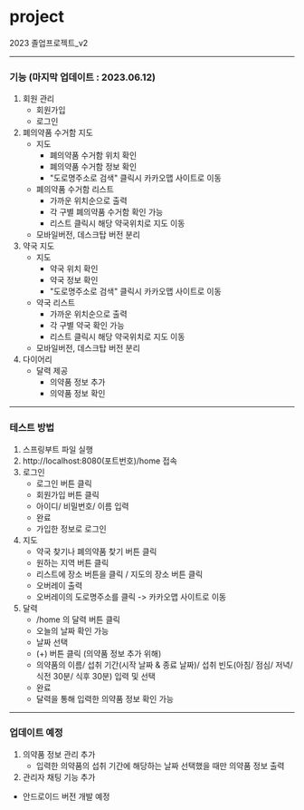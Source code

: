 # project
2023 졸업프로젝트_v2

---



### 기능 (마지막 업데이트 : 2023.06.12)
1. 회원 관리
    - 회원가입
    - 로그인
2. 폐의약품 수거함 지도
    - 지도
      - 폐의약품 수거함 위치 확인
      - 폐의약품 수거함 정보 확인
      - "도로명주소로 검색" 클릭시 카카오맵 사이트로 이동
    - 폐의약품 수거함 리스트
      - 가까운 위치순으로 출력
      - 각 구별 폐의약품 수거함 확인 가능
      - 리스트 클릭시 해당 약국위치로 지도 이동
    - 모바일버전, 데스크탑 버전 분리
2. 약국 지도
    - 지도
      - 약국 위치 확인
      - 약국 정보 확인
      - "도로명주소로 검색" 클릭시 카카오맵 사이트로 이동
    - 약국 리스트
      - 가까운 위치순으로 출력
      - 각 구별 약국 확인 가능
      - 리스트 클릭시 해당 약국위치로 지도 이동
    - 모바일버전, 데스크탑 버전 분리
3. 다이어리
    - 달력 제공
      - 의약품 정보 추가
      - 의약품 정보 확인



---



### 테스트 방법
1. 스프링부트 파일 실행
2. http://localhost:8080(포트번호)/home 접속
3. 로그인
    - 로그인 버튼 클릭
    - 회원가입 버튼 클릭
    - 아이디/ 비밀번호/ 이름 입력
    - 완료
    - 가입한 정보로 로그인
4. 지도
    - 약국 찾기나 폐의약품 찾기 버튼 클릭
    - 원하는 지역 버튼 클릭
    - 리스트에 장소 버튼을 클릭 / 지도의 장소 버튼 클릭
    - 오버레이 출력
    - 오버레이의 도로명주소를 클릭 -> 카카오맵 사이트로 이동
5. 달력
    - /home 의 달력 버튼 클릭
    - 오늘의 날짜 확인 가능
    - 날짜 선택
    - (+) 버튼 클릭 (의약품 정보 추가 위해)
    - 의약품의 이름/ 섭취 기간(시작 날짜 & 종료 날짜)/ 섭취 빈도(아침/ 점심/ 저녁/ 식전 30분/ 식후 30분) 입력 및 선택
    - 완료
    - 달력을 통해 입력한 의약품 정보 확인 가능



---



### 업데이트 예정
1. 의약품 정보 관리 추가
    - 입력한 의약품의 섭취 기간에 해당하는 날짜 선택했을 때만 의약품 정보 출력
2. 관리자 채팅 기능 추가

+ 안드로이드 버전 개발 예정
